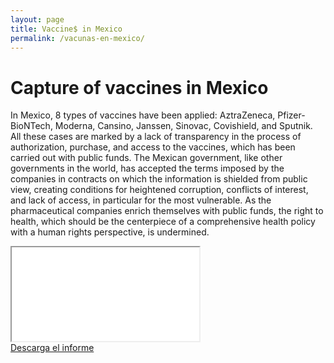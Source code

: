 ```yaml
---
layout: page
title: Vaccine$ in Mexico
permalink: /vacunas-en-mexico/
---
```


# Capture of vaccines in Mexico

In Mexico, 8 types of vaccines have been applied: AztraZeneca, Pfizer-BioNTech, Moderna, Cansino, Janssen, Sinovac, Covishield, and Sputnik. All these cases are marked by a lack of transparency in the process of authorization, purchase, and access to the vaccines, which has been carried out with public funds. The Mexican government, like other governments in the world, has accepted the terms imposed by the companies in contracts on which the information is shielded from public view, creating conditions for heightened corruption, conflicts of interest, and lack of access, in particular for the most vulnerable. As the pharmaceutical companies enrich themselves with public funds, the right to health, which should be the centerpiece of a comprehensive health policy with a human rights perspective, is undermined.


<!-- Añadir el pdf -->
<div class="embed-responsive embed-responsive-4by3 mb-4">
  <iframe class="embed-responsive-item" src="/Vacunas/assets/docs/elnegociodelasvacunas.pdf"></iframe>
</div>

<div class="text-center mb-5">
  <a class="btn btn-primary" href="https://projectpoder.github.io/Vacunas/assets/docs/elnegociodelasvacunas.pdf" target="_blank" download>Descarga el informe</a>
</div>

